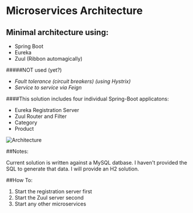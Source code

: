 # Microservices Architecture

## Minimal architecture using:

- Spring Boot
- Eureka
- Zuul (Ribbon automagically)

#####NOT used (yet?)

- _Fault tolerance (circuit breakers) (using Hystrix)_
- _Service to service via Feign_

####This solution includes four individual Spring-Boot applicatons:
- Eureka Registration Server
- Zuul Router and Filter
- Category
- Product

 ![Architecture](https://github.com/randycasburn/microservices_architecture)

##Notes:

Current solution is written against a MySQL datbase. I haven't provided the SQL to generate that data. I will provide an H2 solution.

##How To:

1. Start the registration server first
2. Start the Zuul server second
3. Start any other microservices
